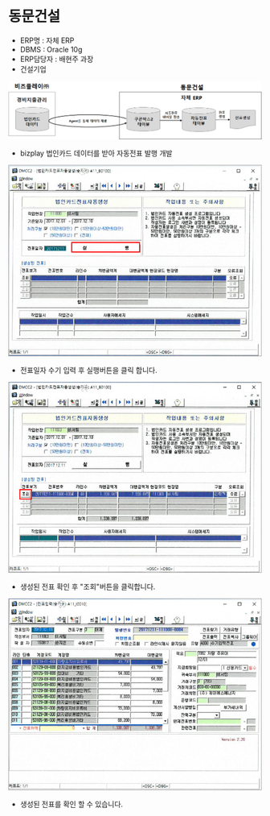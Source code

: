 # 동문건설

 - ERP명 : 자체 ERP  
 - DBMS : Oracle 10g  
 - ERP담당자 : 배현주 과장  
 - 건설기업

![\[&#xADF8;&#xB9BC;1\] &#xAD6C;&#xC131;&#xB3C4;](../../../.gitbook/assets/image%20%28109%29.png)

 - bizplay 법인카드 데이터를 받아 자동전표 발행 개발

![\[&#xADF8;&#xB9BC;2\] &#xBC95;&#xC778;&#xCE74;&#xB4DC;&#xC804;&#xD45C;&#xC790;&#xB3D9;&#xC0DD;&#xC131; &#xC2E4;&#xD589; &#xD654;&#xBA74;](../../../.gitbook/assets/image%20%28156%29.png)

 - 전표일자 수기 입력 후 실행버튼을 클릭 합니다.

![\[&#xADF8;&#xB9BC;3\] &#xBC95;&#xC778;&#xCE74;&#xB4DC;&#xC804;&#xD45C;&#xC790;&#xB3D9;&#xC0DD;&#xC131; &#xC870;&#xD68C; &#xD654;&#xBA74;](../../../.gitbook/assets/image%20%2884%29.png)

 - 생성된 전표 확인 후 "조회"버튼을 클릭합니다.

![\[&#xADF8;&#xB9BC;4\] &#xC804;&#xD45C;&#xD655;&#xC778; &#xD654;&#xBA74;](../../../.gitbook/assets/image%20%28237%29.png)

 - 생성된 전표를 확인 할 수 있습니다.

